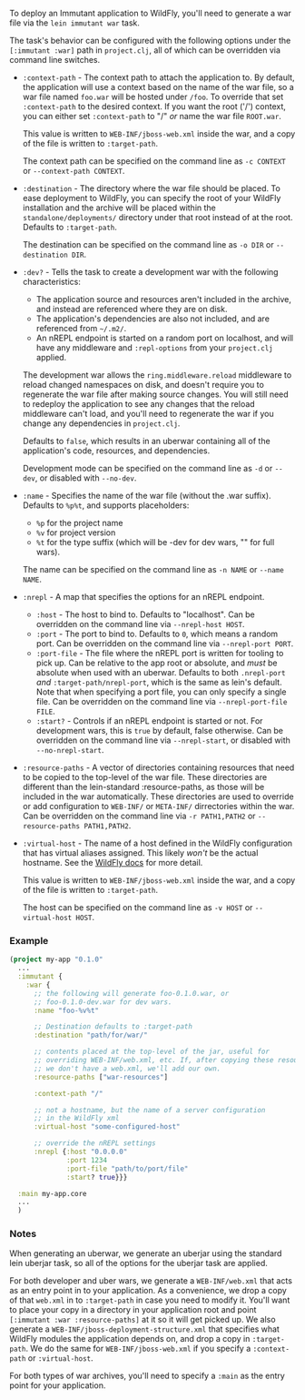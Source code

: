 To deploy an Immutant application to WildFly, you'll need to generate
a war file via the `lein immutant war` task.

The task's behavior can be configured with the following options under
the `[:immutant :war]` path in `project.clj`, all of which can be
overridden via command line switches.

* `:context-path` - The context path to attach the application to. By
  default, the application will use a context based on the name of the
  war file, so a war file named `foo.war` will be hosted under `/foo`.
  To override that set `:context-path` to the desired context.  If you
  want the root ('/') context, you can either set `:context-path` to
  "/" *or* name the war file `ROOT.war`.

  This value is written to `WEB-INF/jboss-web.xml` inside the war, and
  a copy of the file is written to `:target-path`.

  The context path can be specified on the command line as `-c
  CONTEXT` or `--context-path CONTEXT`.

* `:destination` - The directory where the war file should be placed.
  To ease deployment to WildFly, you can specify the root of your
  WildFly installation and the archive will be placed within the
  `standalone/deployments/` directory under that root instead of at
  the root. Defaults to `:target-path`.

  The destination can be specified on the command line as `-o DIR` or
  `--destination DIR`.

* `:dev?` - Tells the task to create a development war with the
  following characteristics:

  - The application source and resources aren't included in the
    archive, and instead are referenced where they are on disk.
  - The application's dependencies are also not included, and are
    referenced from `~/.m2/`.
  - An nREPL endpoint is started on a random port on localhost,
    and will have any middleware and `:repl-options` from your
    `project.clj` applied.

  The development war allows the `ring.middleware.reload` middleware
  to reload changed namespaces on disk, and doesn't require you to
  regenerate the war file after making source changes. You will still
  need to redeploy the application to see any changes that the reload
  middleware can't load, and you'll need to regenerate the war if you
  change any dependencies in `project.clj`.

  Defaults to `false`, which results in an uberwar containing all of
  the application's code, resources, and dependencies.

  Development mode can be specified on the command line as `-d` or
  `--dev`, or disabled with `--no-dev`.

* `:name` - Specifies the name of the war file (without the .war
  suffix).  Defaults to `%p%t`, and supports placeholders:

  - `%p` for the project name
  - `%v` for project version
  - `%t` for the type suffix (which will be -dev for dev wars, ""
    for full wars).

  The name can be specified on the command line as `-n NAME` or
  `--name NAME`.

* `:nrepl` - A map that specifies the options for an nREPL endpoint.

  - `:host` - The host to bind to. Defaults to "localhost".
     Can be overridden on the command line via `--nrepl-host HOST`.
  - `:port` - The port to bind to. Defaults to `0`, which means a
    random port. Can be overridden on the command line via
    `--nrepl-port PORT`.
  - `:port-file` - The file where the nREPL port is written for
    tooling to pick up. Can be relative to the app root or absolute,
    and *must* be absolute when used with an uberwar. Defaults to both
    `.nrepl-port` *and* `:target-path/nrepl-port`, which is the same
    as lein's default. Note that when specifying a port file, you can
    only specify a single file. Can be overridden on the command line
    via `--nrepl-port-file FILE`.
  - `:start?` - Controls if an nREPL endpoint is started or not. For
    development wars, this is `true` by default, false otherwise. Can
    be overridden on the command line via `--nrepl-start`, or disabled
    with `--no-nrepl-start`.

* `:resource-paths` - A vector of directories containing resources
  that need to be copied to the top-level of the war file. These
  directories are different than the lein-standard :resource-paths, as
  those will be included in the war automatically. These directories
  are used to override or add configuration to `WEB-INF/` or
  `META-INF/` dirrectories within the war. Can be overridden on the
  command line via `-r PATH1,PATH2` or `--resource-paths PATH1,PATH2`.

* `:virtual-host` - The name of a host defined in the WildFly
  configuration that has virtual aliases assigned. This likely *won't*
  be the actual hostname. See the
  [WildFly docs](https://docs.jboss.org/author/display/WFLY8/Undertow+subsystem+configuration)
  for more detail.

  This value is written to `WEB-INF/jboss-web.xml` inside the war, and
  a copy of the file is written to `:target-path`.

  The host can be specified on the command line as `-v
  HOST` or `--virtual-host HOST`.


### Example

```clojure
(project my-app "0.1.0"
  ...
  :immutant {
    :war {
      ;; the following will generate foo-0.1.0.war, or
      ;; foo-0.1.0-dev.war for dev wars.
      :name "foo-%v%t"

      ;; Destination defaults to :target-path
      :destination "path/for/war/"

      ;; contents placed at the top-level of the jar, useful for
      ;; overriding WEB-INF/web.xml, etc. If, after copying these resources,
      ;; we don't have a web.xml, we'll add our own.
      :resource-paths ["war-resources"]

      :context-path "/"

      ;; not a hostname, but the name of a server configuration
      ;; in the WildFly xml
      :virtual-host "some-configured-host"

      ;; override the nREPL settings
      :nrepl {:host "0.0.0.0"
              :port 1234
              :port-file "path/to/port/file"
              :start? true}}}

  :main my-app.core
  ...
  )
```
### Notes

When generating an uberwar, we generate an uberjar using the standard
lein uberjar task, so all of the options for the uberjar task are
applied.

For both developer and uber wars, we generate a `WEB-INF/web.xml` that
acts as an entry point in to your application. As a convenience, we
drop a copy of that `web.xml` in to `:target-path` in case you need to
modify it. You'll want to place your copy in a directory in your
application root and point `[:immutant :war :resource-paths]` at it so
it will get picked up. We also generate a
`WEB-INF/jboss-deployment-structure.xml` that specifies what WildFly
modules the application depends on, and drop a copy in
`:target-path`. We do the same for `WEB-INF/jboss-web.xml` if you
specify a `:context-path` or `:virtual-host`.

For both types of war archives, you'll need to specify a `:main` as
the entry point for your application.
